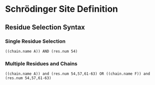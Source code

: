 # Schrödinger Site Definition

## Residue Selection Syntax

### Single Residue Selection
```
((chain.name A)) AND (res.num 54)
```

### Multiple Residues and Chains
```
((chain.name A)) and (res.num 54,57,61-63) OR ((chain.name F)) and (res.num 54,57,61-63)
```
